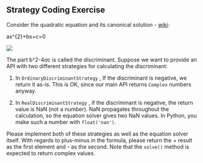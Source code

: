 ## Strategy Coding Exercise
Consider the quadratic equation and its canonical solution - [wiki](https://en.wikipedia.org/wiki/Quadratic_equation):

ax^{2}+bx+c=0

![](https://miprofe.com/wp-content/uploads/2020/05/roots_quadratic_equation.jpg)


The part b^2-4*a*c is called the discriminant. Suppose we want to provide an API with two different strategies for calculating the discriminant:

1. In `OrdinaryDiscriminantStrategy` , If the discriminant is negative, we return it as-is. This is OK, since our main API returns `Complex`  numbers anyway.

2. In `RealDiscriminantStrategy` , if the discriminant is negative, the return value is NaN (not a number). NaN propagates throughout the calculation, so the equation solver gives two NaN values. In Python, you make such a number with `float('nan')`.

Please implement both of these strategies as well as the equation solver itself. With regards to plus-minus in the formula, please return the + result as the first element and - as the second. Note that the `solve()` method is expected to return complex values.